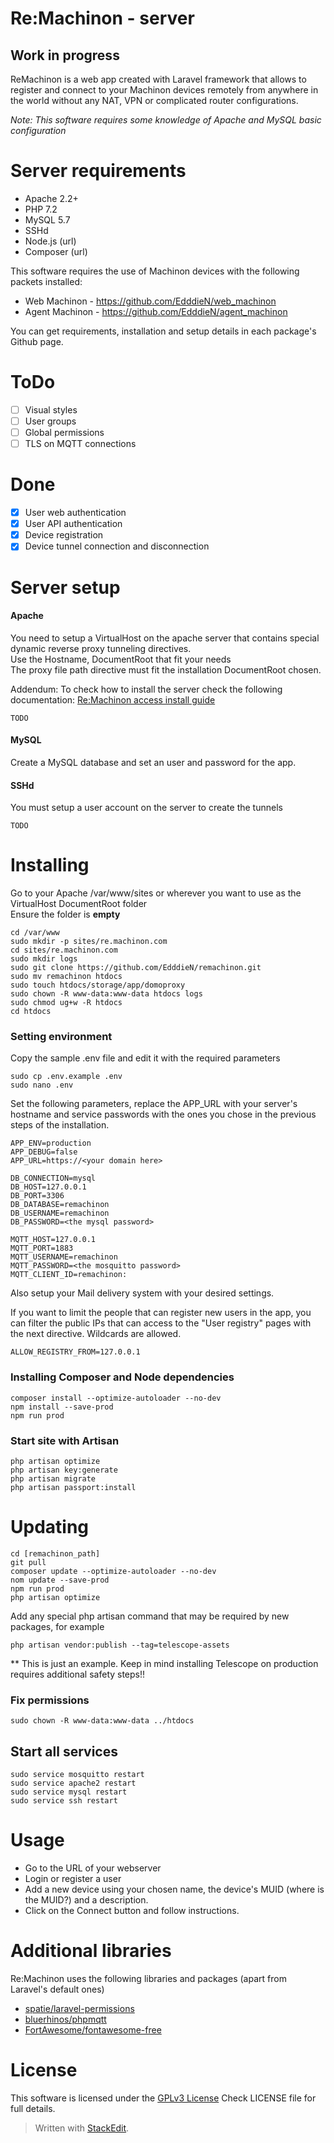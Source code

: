
# Re:Machinon - server 
  
## Work in progress  
  
ReMachinon is a web app created with Laravel framework that allows to register and connect to your Machinon devices remotely from anywhere in the world without any NAT, VPN or complicated router configurations.  
  
*Note: This software requires some knowledge of Apache and MySQL basic configuration*  
  
# Server requirements  
  
+ Apache 2.2+  
+ PHP 7.2  
+ MySQL 5.7  
+ SSHd  
+ Node.js (url)  
+ Composer (url)  
  
This software requires the use of Machinon devices with the following packets installed:  
  
+ Web Machinon - https://github.com/EdddieN/web_machinon
+ Agent Machinon - https://github.com/EdddieN/agent_machinon
  
You can get requirements, installation and setup details in each package's Github page.  
  
# ToDo  
  
- [ ] Visual styles  
- [ ] User groups  
- [ ] Global permissions  
- [ ] TLS on MQTT connections

# Done

- [X] User web authentication  
- [X] User API authentication  
- [X] Device registration  
- [X] Device tunnel connection and disconnection  
  
# Server setup  
   
#### Apache  
  
You need to setup a VirtualHost on the apache server that contains special dynamic reverse proxy tunneling directives.  
Use the Hostname, DocumentRoot that fit your needs  
The proxy file path directive must fit the installation DocumentRoot chosen.  

Addendum: To check how to install the server check the following documentation:
[Re:Machinon access install guide](https://github.com/EdddieN/machinon/blob/master/documentation/remachinon_access_install_guide.md)

```  
TODO  
```  
  
#### MySQL  
Create a MySQL database and set an user and password for the app.  
  
#### SSHd  
  
You must setup a user account on the server to create the tunnels  
  
```  
TODO  
```   
  
# Installing  
  
Go to your Apache /var/www/sites or wherever you want to use as the VirtualHost DocumentRoot folder  
Ensure the folder is **empty**  
  
```
cd /var/www
sudo mkdir -p sites/re.machinon.com
cd sites/re.machinon.com
sudo mkdir logs
sudo git clone https://github.com/EdddieN/remachinon.git
sudo mv remachinon htdocs
sudo touch htdocs/storage/app/domoproxy
sudo chown -R www-data:www-data htdocs logs
sudo chmod ug+w -R htdocs
cd htdocs
```

### Setting environment

Copy the sample .env file and edit it with the required parameters
```
sudo cp .env.example .env
sudo nano .env
```
Set the following parameters, replace the APP_URL with your server's hostname and service passwords with the ones you chose in the previous steps of the installation.
```
APP_ENV=production
APP_DEBUG=false
APP_URL=https://<your domain here>

DB_CONNECTION=mysql
DB_HOST=127.0.0.1
DB_PORT=3306
DB_DATABASE=remachinon
DB_USERNAME=remachinon
DB_PASSWORD=<the mysql password>

MQTT_HOST=127.0.0.1
MQTT_PORT=1883
MQTT_USERNAME=remachinon
MQTT_PASSWORD=<the mosquitto password>
MQTT_CLIENT_ID=remachinon:
```
Also setup your Mail delivery system with your desired settings.

If you want to limit the people that can register new users in the app, you can filter the public IPs that can access to the "User registry" pages with the next directive. Wildcards are allowed.
```
ALLOW_REGISTRY_FROM=127.0.0.1
```

### Installing Composer and Node dependencies

```
composer install --optimize-autoloader --no-dev
npm install --save-prod
npm run prod
```

### Start site with Artisan

```
php artisan optimize
php artisan key:generate
php artisan migrate
php artisan passport:install
```
  
# Updating  
  
```  
cd [remachinon_path]
git pull
composer update --optimize-autoloader --no-dev
nom update --save-prod
npm run prod
php artisan optimize
```  
Add any special php artisan command that may be required by new packages, for example
```
php artisan vendor:publish --tag=telescope-assets
```
** This is just an example. Keep in mind installing Telescope on production requires additional safety steps!!

### Fix permissions

```
sudo chown -R www-data:www-data ../htdocs
```

## Start all services

```
sudo service mosquitto restart
sudo service apache2 restart
sudo service mysql restart
sudo service ssh restart
```

# Usage  
  
- Go to the URL of your webserver  
- Login or register a user  
- Add a new device using your chosen name, the device's MUID (where is the MUID?) and a description.  
- Click on the Connect button and follow instructions.  
  
  
# Additional libraries

Re:Machinon uses the following libraries and packages (apart from Laravel's default ones)
- [spatie/laravel-permissions](https://github.com/spatie/laravel-permission) 
- [bluerhinos/phpmqtt](https://github.com/bluerhinos/phpMQTT)
- [FortAwesome/fontawesome-free](https://github.com/FortAwesome/Font-Awesome)

# License

This software is licensed under the [GPLv3 License](https://www.gnu.org/licenses/gpl-3.0.html)
Check LICENSE file for full details.

> Written with [StackEdit](https://stackedit.io/).
